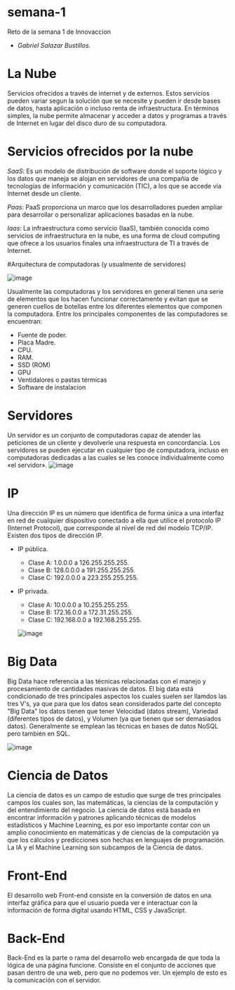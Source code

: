 # semana-1
Reto de la semana 1 de Innovaccion


- *Gabriel Salazar Bustillos.*

# La Nube

Servicios ofrecidos a través de internet y de externos. Estos servicios pueden variar segun la solución que se necesite y pueden ir desde bases de datos, hasta aplicación o incluso
renta de infraestructura. En términos simples, la nube permite almacenar y acceder a datos y programas a través de Internet en lugar del disco duro de su computadora.

# Servicios ofrecidos por la nube

*SaaS*: Es un modelo de distribución de software donde el soporte lógico y los datos que maneja se alojan en servidores de una compañía de tecnologías de información y comunicación (TIC), a los que se accede vía Internet desde un cliente.

*Paas*: PaaS proporciona un marco que los desarrolladores pueden ampliar para desarrollar o personalizar aplicaciones basadas en la nube.

*Iaas*: La infraestructura como servicio (IaaS), también conocida como servicios de infraestructura en la nube, es una forma de cloud computing que ofrece a los usuarios finales una infraestructura de TI a través de Internet.


#Arquitectura de computadoras (y usualmente de servidores)

![image](https://user-images.githubusercontent.com/83686752/119065894-33d05b00-b9a4-11eb-8cf3-d5fabd5e1a70.png)

Usualmente las computadoras y los servidores en general tienen una serie de elementos que los hacen funcionar correctamente y evitan que se generen cuellos de botellas entre los diferentes elementos que componen la computadora. Entre los principales componentes de las computadores se encuentran: 

- Fuente de poder.
- Placa Madre.
- CPU.
- RAM. 
- SSD (ROM)
- GPU
- Ventidalores o pastas térmicas
- Software de instalacion


# Servidores 

Un servidor es un conjunto de computadoras capaz de atender las peticiones de un cliente y devolverle una respuesta en concordancia. Los servidores se pueden ejecutar en cualquier tipo de computadora, incluso en computadoras dedicadas a las cuales se les conoce individualmente como «el servidor».
![image](https://user-images.githubusercontent.com/83686752/119065865-20bd8b00-b9a4-11eb-8e04-d436501ef9fe.png)


# IP

Una dirección IP es un número que identifica de forma única a una interfaz en red de cualquier dispositivo conectado a ella que utilice el protocolo IP (Internet Protocol), que corresponde al nivel de red del modelo TCP/IP. Existen dos tipos de dirección IP.

- IP pública. 
  - Clase A: 1.0.0.0 a 126.255.255.255.
  - Clase B: 128.0.0.0 a 191.255.255.255.
  - Clase C: 192.0.0.0 a 223.255.255.255.
- IP privada.
  - Clase A: 10.0.0.0 a 10.255.255.255.
  - Clase B: 172.16.0.0 a 172.31.255.255.
  - Clase C: 192.168.0.0 a 192.168.255.255.
  
  ![image](https://user-images.githubusercontent.com/83686752/119066654-d9d09500-b9a5-11eb-9763-fcb993e3710e.png)

  
# Big Data 

Big Data hace referencia a las técnicas relacionadas con el manejo y procesamiento de cantidades masivas de datos. El big data está condicionado de tres principales aspectos los cuales suelen ser llamdos las tres V's, ya que para que los datos sean considerados parte del concepto "Big Data" los datos tienen que tener Velocidad (datos stream), Variedad (diferentes tipos de datos), y Volumen (ya que tienen que ser demasiados datos). Generalmente se emplean las técnicas en bases de datos NoSQL pero también en SQL.

![image](https://user-images.githubusercontent.com/83686752/119066674-e8b74780-b9a5-11eb-8409-c48bd261e2b0.png)


# Ciencia de Datos

La ciencia de datos es un campo de estudio que surge de tres principales campos los cuales son, las matemáticas, la ciencias de la computación y del entendimiento del negocio. La ciencia de datos está basada en encontrar información y patrones aplicando técnicas de modelos estadísticos y Machine Learning, es por eso importante contar con un amplio conocimiento en matemáticas y de ciencias de la computación ya que los cálculos y predicciones son hechas en lenguajes de programación. La IA y el Machine Learning son subcampos de la Ciencia de datos. 

# Front-End

El desarrollo web Front-end consiste en la conversión de datos en una interfaz gráfica para que el usuario pueda ver e interactuar con la información de forma digital usando HTML, CSS y JavaScript.

# Back-End

Back-End es la parte o rama del desarrollo web encargada de que toda la lógica de una página funcione. Consiste en el conjunto de acciones que pasan dentro de una web, pero que no podemos ver. Un ejemplo de esto es la comunicación con el servidor.
